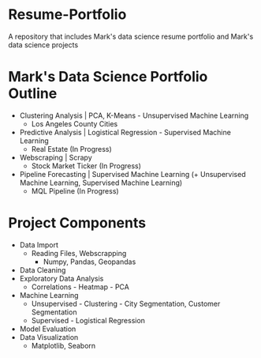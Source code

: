 # Resume-Portfolio
A repository that includes Mark's data science resume portfolio and Mark's data science projects

# Mark's Data Science Portfolio Outline
   - Clustering Analysis | PCA, K-Means - Unsupervised Machine Learning
      - Los Angeles County Cities
   - Predictive Analysis | Logistical Regression - Supervised Machine Learning
      - Real Estate (In Progress)
   - Webscraping | Scrapy
      - Stock Market Ticker (In Progress)
   - Pipeline Forecasting | Supervised Machine Learning (+ Unsupervised Machine Learning, Supervised Machine Learning)
      - MQL Pipeline (In Progress)

# Project Components
   - Data Import
      - Reading Files, Webscrapping
         - Numpy, Pandas, Geopandas
   - Data Cleaning
   - Exploratory Data Analysis
      - Correlations - Heatmap - PCA
   - Machine Learning
      - Unsupervised - Clustering - City Segmentation, Customer Segmentation
      - Supervised - Logistical Regression
   - Model Evaluation
   - Data Visualization
      - Matplotlib, Seaborn
